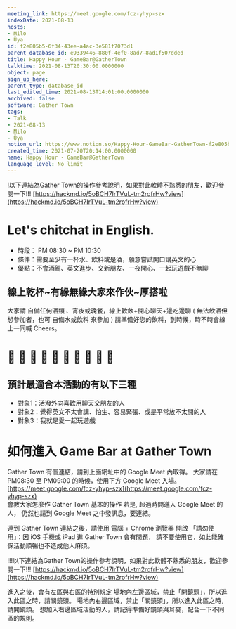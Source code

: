 ```yaml
---
meeting_link: https://meet.google.com/fcz-yhyp-szx
indexDate: 2021-08-13
hosts:
- Milo
- Üya
id: f2e805b5-6f34-43ee-a4ac-3e581f7073d1
parent_database_id: e9339446-880f-4ef0-8ad7-8ad1f507dded
title: Happy Hour - GameBar@GatherTown
talktime: 2021-08-13T20:30:00.0000000
object: page
sign_up_here: 
parent_type: database_id
last_edited_time: 2021-08-13T14:01:00.0000000
archived: false
software: Gather Town
tags:
- Talk
- 2021-08-13
- Milo
- Üya
notion_url: https://www.notion.so/Happy-Hour-GameBar-GatherTown-f2e805b56f3443eea4ac3e581f7073d1
created_time: 2021-07-20T20:14:00.0000000
name: Happy Hour - GameBar@GatherTown
language_level: No limit
---
```


!以下連結為Gather Town的操作參考說明，如果對此軟體不熟悉的朋友，歡迎參閱一下!!!
[https://hackmd.io/5oBCH7IrTVuL-tm2rofrHw?view](https://hackmd.io/5oBCH7IrTVuL-tm2rofrHw?view)
# Let's chitchat in English. 
   - 時段： PM 08:30 ~ PM 10:30 
   - 條件：需要至少有一杯水、飲料或是酒，願意嘗試開口講英文的心
   - 優點：不會酒駕、英文進步、交新朋友、一夜開心、一起玩遊戲不無聊
## 線上乾杯~有緣無緣大家來作伙~厚搭啦
大家請 自備任何酒類 、宵夜或晚餐，線上歡飲+開心聊天+邊吃邊聊 
( 無法飲酒但想參加者，也可 自備水或飲料 來參加 ) 
請準備好您的飲料，到時候，時不時會線上一同喊 Cheers。
# 🤣 🍻 🍻 🤣 🍻 🍻 🤣 🍻 🍻 🤣 
## 預計最適合本活動的有以下三種
   - 對象1：活潑外向喜歡用聊天交朋友的人 
   - 對象2：覺得英文不太會講、怕生、容易緊張、或是平常放不太開的人
   - 對象3：我就是愛一起玩遊戲 

# 如何進入 Game Bar at Gather Town
Gather Town 有個連結，請到上面網址中的 Google Meet 內取得。
大家請在 PM08:30 至 PM09:00 的時候，使用下方 Google Meet 入場。 
[https://meet.google.com/fcz-yhyp-szx](https://meet.google.com/fcz-yhyp-szx)    
會教大家怎麼作 Gather Town 基本的操作
若是, 超過時間進入 Google Meet 的人，
仍然也請到 Google Meet 之中發訊息，要連結。

連到 Gather Town 連結之後，請使用  電腦 + Chrome 瀏覽器  開啟 
「請勿使用」：因 iOS 手機或 iPad 進 Gather Town 會有問題，
請不要使用它，如此能確保活動順暢也不造成他人麻須。

!!!以下連結為Gather Town的操作參考說明，如果對此軟體不熟悉的朋友，歡迎參閱一下!!!
[https://hackmd.io/5oBCH7IrTVuL-tm2rofrHw?view](https://hackmd.io/5oBCH7IrTVuL-tm2rofrHw?view)

進入之後，會有左區與右區的特別規定
場地內左邊區域，禁止「開鏡頭」，所以進入此區之時，請關鏡頭。
場地內右邊區域，禁止「關鏡頭」，所以進入此區之時，請開鏡頭。
想加入右邊區域活動的人，請記得準備好鏡頭與耳麥，配合一下不同區的規則。


